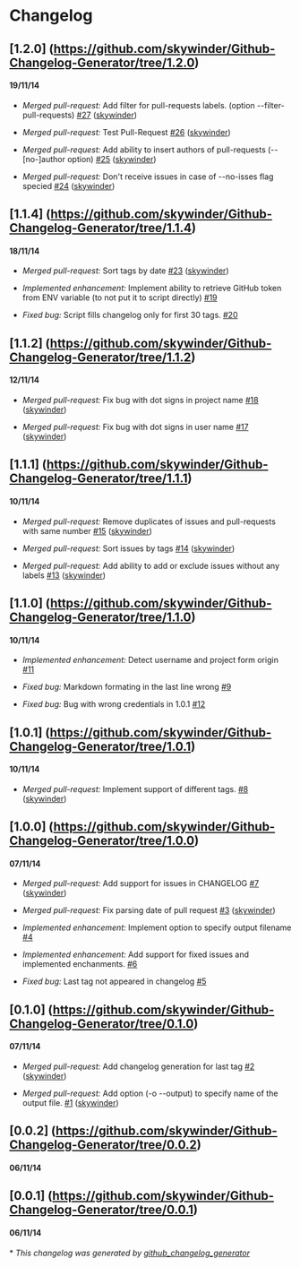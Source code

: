 # Changelog

## [1.2.0] (https://github.com/skywinder/Github-Changelog-Generator/tree/1.2.0)
#### 19/11/14
- *Merged pull-request:* Add filter for pull-requests labels. (option --filter-pull-requests) [\#27](https://github.com/skywinder/Github-Changelog-Generator/pull/27) ([skywinder](https://github.com/skywinder))

- *Merged pull-request:* Test Pull-Request [\#26](https://github.com/skywinder/Github-Changelog-Generator/pull/26) ([skywinder](https://github.com/skywinder))

- *Merged pull-request:* Add ability to insert authors of pull-requests (--[no-]author option) [\#25](https://github.com/skywinder/Github-Changelog-Generator/pull/25) ([skywinder](https://github.com/skywinder))

- *Merged pull-request:* Don't receive issues in case of --no-isses flag specied [\#24](https://github.com/skywinder/Github-Changelog-Generator/pull/24) ([skywinder](https://github.com/skywinder))

## [1.1.4] (https://github.com/skywinder/Github-Changelog-Generator/tree/1.1.4)
#### 18/11/14
- *Merged pull-request:* Sort tags by date [\#23](https://github.com/skywinder/Github-Changelog-Generator/pull/23) ([skywinder](https://github.com/skywinder))

- *Implemented enhancement:* Implement ability to retrieve GitHub token from ENV variable (to not put it to script directly) [\#19](https://github.com/skywinder/Github-Changelog-Generator/issues/19)

- *Fixed bug:* Script fills changelog only for first 30 tags. [\#20](https://github.com/skywinder/Github-Changelog-Generator/issues/20)

## [1.1.2] (https://github.com/skywinder/Github-Changelog-Generator/tree/1.1.2)
#### 12/11/14
- *Merged pull-request:* Fix bug with dot signs in project name [\#18](https://github.com/skywinder/Github-Changelog-Generator/pull/18) ([skywinder](https://github.com/skywinder))

- *Merged pull-request:* Fix bug with dot signs in user name [\#17](https://github.com/skywinder/Github-Changelog-Generator/pull/17) ([skywinder](https://github.com/skywinder))

## [1.1.1] (https://github.com/skywinder/Github-Changelog-Generator/tree/1.1.1)
#### 10/11/14
- *Merged pull-request:* Remove duplicates of issues and pull-requests with same number [\#15](https://github.com/skywinder/Github-Changelog-Generator/pull/15) ([skywinder](https://github.com/skywinder))

- *Merged pull-request:* Sort issues by tags [\#14](https://github.com/skywinder/Github-Changelog-Generator/pull/14) ([skywinder](https://github.com/skywinder))

- *Merged pull-request:* Add ability to add or exclude issues without any labels [\#13](https://github.com/skywinder/Github-Changelog-Generator/pull/13) ([skywinder](https://github.com/skywinder))

## [1.1.0] (https://github.com/skywinder/Github-Changelog-Generator/tree/1.1.0)
#### 10/11/14
- *Implemented enhancement:* Detect username and project form origin [\#11](https://github.com/skywinder/Github-Changelog-Generator/issues/11)

- *Fixed bug:* Markdown formating in the last line wrong [\#9](https://github.com/skywinder/Github-Changelog-Generator/issues/9)

- *Fixed bug:* Bug with wrong credentials in 1.0.1 [\#12](https://github.com/skywinder/Github-Changelog-Generator/issues/12)

## [1.0.1] (https://github.com/skywinder/Github-Changelog-Generator/tree/1.0.1)
#### 10/11/14
- *Merged pull-request:* Implement support of different tags. [\#8](https://github.com/skywinder/Github-Changelog-Generator/pull/8) ([skywinder](https://github.com/skywinder))

## [1.0.0] (https://github.com/skywinder/Github-Changelog-Generator/tree/1.0.0)
#### 07/11/14
- *Merged pull-request:* Add support for issues in CHANGELOG [\#7](https://github.com/skywinder/Github-Changelog-Generator/pull/7) ([skywinder](https://github.com/skywinder))

- *Merged pull-request:* Fix parsing date of pull request [\#3](https://github.com/skywinder/Github-Changelog-Generator/pull/3) ([skywinder](https://github.com/skywinder))

- *Implemented enhancement:* Implement option to specify output filename [\#4](https://github.com/skywinder/Github-Changelog-Generator/issues/4)

- *Implemented enhancement:* Add support for fixed issues and implemented enchanments. [\#6](https://github.com/skywinder/Github-Changelog-Generator/issues/6)

- *Fixed bug:* Last tag not appeared in changelog [\#5](https://github.com/skywinder/Github-Changelog-Generator/issues/5)

## [0.1.0] (https://github.com/skywinder/Github-Changelog-Generator/tree/0.1.0)
#### 07/11/14
- *Merged pull-request:* Add changelog generation for last tag [\#2](https://github.com/skywinder/Github-Changelog-Generator/pull/2) ([skywinder](https://github.com/skywinder))

- *Merged pull-request:* Add option (-o --output) to specify name of the output file. [\#1](https://github.com/skywinder/Github-Changelog-Generator/pull/1) ([skywinder](https://github.com/skywinder))

## [0.0.2] (https://github.com/skywinder/Github-Changelog-Generator/tree/0.0.2)
#### 06/11/14
## [0.0.1] (https://github.com/skywinder/Github-Changelog-Generator/tree/0.0.1)
#### 06/11/14


\* *This changelog was generated by [github_changelog_generator](https://github.com/skywinder/Github-Changelog-Generator)*